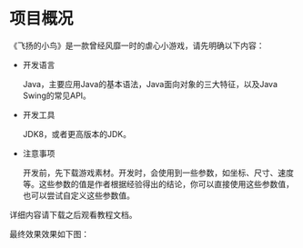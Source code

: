 # 项目概况

《飞扬的小鸟》是一款曾经风靡一时的虐心小游戏，请先明确以下内容：

- 开发语言

  Java，主要应用Java的基本语法，Java面向对象的三大特征，以及Java Swing的常见API。

- 开发工具

  JDK8，或者更高版本的JDK。

- 注意事项

  开发前，先下载游戏素材。开发时，会使用到一些参数，如坐标、尺寸、速度等。这些参数的值是作者根据经验得出的结论，你可以直接使用这些参数值，也可以尝试自定义这些参数值。

详细内容请下载之后观看教程文档。

最终效果效果如下图：